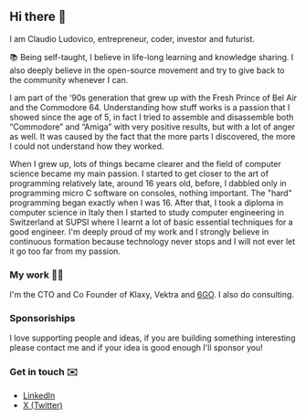 ## Hi there 👋

I am Claudio Ludovico, entrepreneur, coder, investor and futurist.

📚 Being self-taught, I believe in life-long learning and knowledge sharing. 
I also deeply believe in the open-source movement and try to give back to the community whenever I can.

I am part of the ‘90s generation that grew up with the Fresh Prince of Bel Air and the Commodore 64. Understanding how stuff works is a passion that I showed since the age of 5, in fact I tried to assemble and disassemble both “Commodore” and “Amiga” with very positive results, but with a lot of anger as well. It was caused by the fact that the more parts I discovered, the more I could not understand how they worked.

When I grew up, lots of things became clearer and the field of computer science became my main passion. I started to get closer to the art of programming relatively late, around 16 years old, before, I dabbled only in programming micro C software on consoles, nothing important. The "hard" programming began exactly when I was 16. After that, I took a diploma in computer science in Italy then I started to study computer engineering in Switzerland at SUPSI where I learnt a lot of basic essential techniques for a good engineer. I'm deeply proud of my work and I strongly believe in continuous formation because technology never stops and I will not ever let it go too far from my passion. 

### My work 👨‍💻

I'm the CTO and Co Founder of Klaxy, Vektra and [6GO](https://6go.it). I also do consulting.

### Sponsoriships

I love supporting people and ideas, if you are building something interesting please contact me and if your idea is good enough I'll sponsor you!

### Get in touch ✉️

- [LinkedIn](https://www.linkedin.com/in/ludo237/)
- [X (Twitter)](https://www.x.com/realLudo237)
  
